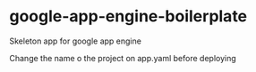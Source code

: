 # google-app-engine-boilerplate
Skeleton app for google app engine


Change the name o the project on app.yaml before deploying
